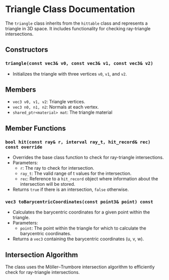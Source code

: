 # Triangle Class Documentation

The `triangle` class inherits from the `hittable` class and represents a triangle in 3D space. It includes functionality for checking ray-triangle intersections.

## Constructors

### `triangle(const vec3& v0, const vec3& v1, const vec3& v2)`
- Initializes the triangle with three vertices `v0`, `v1`, and `v2`.

## Members

- `vec3 v0, v1, v2`: Triangle vertices.
- `vec3 n0, n1, n2`: Normals at each vertex.
- `shared_ptr<material> mat`: The triangle material

## Member Functions

### `bool hit(const ray& r, interval ray_t, hit_record& rec) const override`
- Overrides the base class function to check for ray-triangle intersections.
- Parameters:
  - `r`: The ray to check for intersection.
  - `ray_t`: The valid range of t values for the intersection.
  - `rec`: Reference to a `hit_record` object where information about the intersection will be stored.
- Returns `true` if there is an intersection, `false` otherwise.

### `vec3 toBarycentricCoordinates(const point3& point) const`
- Calculates the barycentric coordinates for a given point within the triangle.
- Parameters:
  - `point`: The point within the triangle for which to calculate the barycentric coordinates.
- Returns a `vec3` containing the barycentric coordinates (u, v, w).

## Intersection Algorithm

The class uses the Möller–Trumbore intersection algorithm to efficiently check for ray-triangle intersections.

